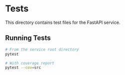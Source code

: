 # Tests

This directory contains test files for the FastAPI service.

## Running Tests

```bash
# From the service root directory
pytest

# With coverage report
pytest --cov=src
```
